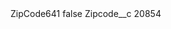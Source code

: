 <?xml version="1.0" encoding="UTF-8"?>
<CustomMetadata xmlns="http://soap.sforce.com/2006/04/metadata" xmlns:xsi="http://www.w3.org/2001/XMLSchema-instance" xmlns:xsd="http://www.w3.org/2001/XMLSchema">
    <label>ZipCode641</label>
    <protected>false</protected>
    <values>
        <field>Zipcode__c</field>
        <value xsi:type="xsd:string">20854</value>
    </values>
</CustomMetadata>
